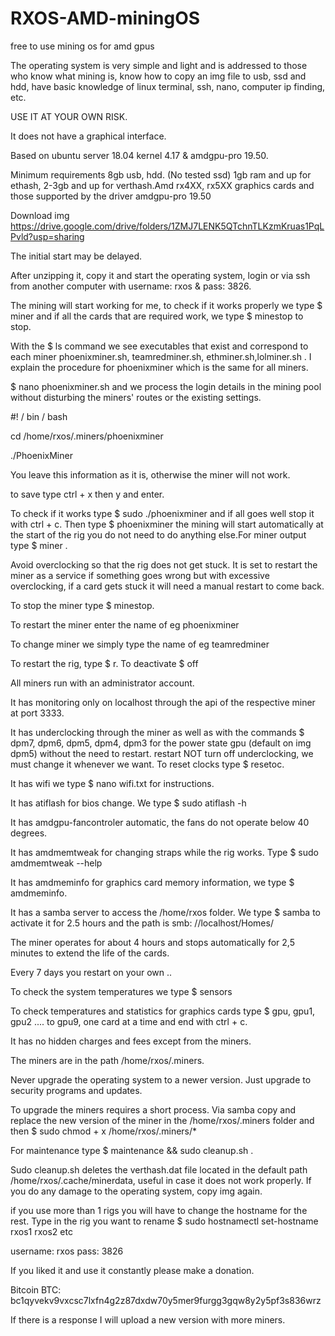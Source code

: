 # RXOS-AMD-miningOS
free to use mining os for amd gpus

The operating system is very simple and light and is addressed to those who know what mining is, know how to copy an img file to usb, ssd and hdd, have basic knowledge of linux terminal, ssh, nano, computer ip finding, etc.

USE IT AT YOUR OWN RISK.

It does not have a graphical interface.

Based on ubuntu server 18.04 kernel 4.17 & amdgpu-pro 19.50.

Minimum requirements 8gb usb, hdd. (No tested ssd) 1gb ram and up for ethash, 2-3gb and up for verthash.Amd rx4XX, rx5XX graphics cards and those supported by the driver amdgpu-pro 19.50

Download img https://drive.google.com/drive/folders/1ZMJ7LENK5QTchnTLKzmKruas1PqLPvld?usp=sharing

The initial start may be delayed.

After unzipping it, copy it and start the operating system, login or via ssh from another computer with username: rxos & pass: 3826.

The mining will start working for me, to check if it works properly we type $ miner and if all the cards that are required work, we type $ minestop to stop.

With the $ ls command we see executables that exist and correspond to each miner phoenixminer.sh, teamredminer.sh, ethminer.sh,lolminer.sh . I explain the procedure for phoenixminer which is the same for all miners.

$ nano phoenixminer.sh and we process the login details in the mining pool without disturbing the miners' routes or the existing settings.

#! / bin / bash

cd /home/rxos/.miners/phoenixminer

./PhoenixMiner

You leave this information as it is, otherwise the miner will not work.

to save type ctrl + x then y and enter.

To check if it works type $ sudo ./phoenixminer and if all goes well stop it with ctrl + c. Then type $ phoenixminer the mining will start automatically at the start of the rig you do not need to do anything else.For miner output type $ miner .

Avoid overclocking so that the rig does not get stuck. It is set to restart the miner as a service if something goes wrong but with excessive overclocking, if a card gets stuck it will need a manual restart to come back.

To stop the miner type $ minestop.

To restart the miner enter the name of eg phoenixminer

To change miner we simply type the name of eg teamredminer

To restart the rig, type $ r. To deactivate $ off

All miners run with an administrator account.

It has monitoring only on localhost through the api of the respective miner at port 3333.

It has underclocking through the miner as well as with the commands $ dpm7, dpm6, dpm5, dpm4, dpm3 for the power state gpu (default on img dpm5) without the need to restart. restart NOT turn off underclocking, we must change it whenever we want. To reset clocks type $ resetoc.

It has wifi we type $ nano wifi.txt for instructions.

It has atiflash for bios change. We type $ sudo atiflash -h

It has amdgpu-fancontroler automatic, the fans do not operate below 40 degrees.

It has amdmemtweak for changing straps while the rig works. Type $ sudo amdmemtweak --help

It has amdmeminfo for graphics card memory information, we type $ amdmeminfo.

It has a samba server to access the /home/rxos folder. We type $ samba to activate it for 2.5 hours and the path is smb: //localhost/Homes/

The miner operates for about 4 hours and stops automatically for 2,5 minutes to extend the life of the cards.

Every 7 days you restart on your own ..

To check the system temperatures we type $ sensors 

To check temperatures and statistics for graphics cards type $ gpu, gpu1, gpu2 .... to gpu9, one card at a time and end with ctrl + c.

It has no hidden charges and fees except from the miners.

The miners are in the path /home/rxos/.miners.

Never upgrade the operating system to a newer version. Just upgrade to security programs and updates.

To upgrade the miners requires a short process. Via samba copy and replace the new version of the miner in the /home/rxos/.miners folder and then $ sudo chmod + x /home/rxos/.miners/*

For maintenance type $ maintenance && sudo cleanup.sh .

Sudo cleanup.sh deletes the verthash.dat file located in the default path /home/rxos/.cache/minerdata, useful in case it does not work properly.
If you do any damage to the operating system, copy img again.

if you use more than 1 rigs you will have to change the hostname for the rest. Type in the rig you want to rename $ sudo hostnamectl set-hostname rxos1  rxos2 etc

username: rxos
pass: 3826

If you liked it and use it constantly please make a donation.

Bitcoin BTC: bc1qyvekv9vxcsc7lxfn4g2z87dxdw70y5mer9furgg3gqw8y2y5pf3s836wrz

If there is a response I will upload a new version with more miners.
